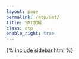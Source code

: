 ```yaml
---
layout: page
permalink: /atp/smt/
title: SMT求解
class: atp
enable_right: true
---
```

{% include sidebar.html %}